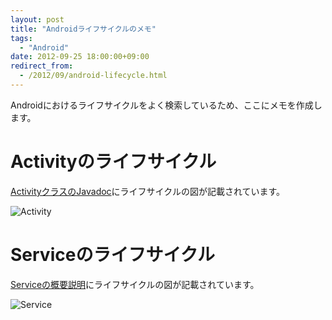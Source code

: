 ```yaml
---
layout: post
title: "Androidライフサイクルのメモ"
tags:
  - "Android"
date: 2012-09-25 18:00:00+09:00
redirect_from:
  - /2012/09/android-lifecycle.html
---
```


Androidにおけるライフサイクルをよく検索しているため、ここにメモを作成します。

<!--more-->

# Activityのライフサイクル

[ActivityクラスのJavadoc](http://developer.android.com/reference/android/app/Activity.html)にライフサイクルの図が記載されています。

![Activity](http://developer.android.com/images/activity_lifecycle.png)

# Serviceのライフサイクル

[Serviceの概要説明](http://developer.android.com/guide/components/services.html)にライフサイクルの図が記載されています。

![Service](http://developer.android.com/images/service_lifecycle.png)
